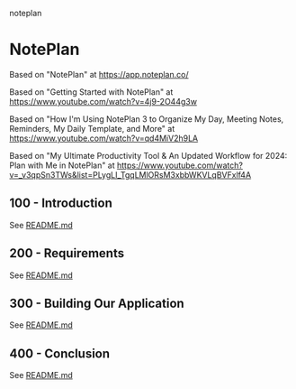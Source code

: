 noteplan
# NotePlan

Based on "NotePlan" at https://app.noteplan.co/

Based on "Getting Started with NotePlan" at https://www.youtube.com/watch?v=4j9-2O44g3w

Based on "How I'm Using NotePlan 3 to Organize My Day, Meeting Notes, Reminders, My Daily Template, and More" at https://www.youtube.com/watch?v=qd4MiV2h9LA

Based on "My Ultimate Productivity Tool & An Updated Workflow for 2024: Plan with Me in NotePlan" at https://www.youtube.com/watch?v=_v3qpSn3TWs&list=PLygLI_TgqLMlORsM3xbbWKVLqBVFxlf4A

## 100 - Introduction

See [README.md](./100/README.md)

## 200 - Requirements

See [README.md](./200/README.md)

## 300 - Building Our Application

See [README.md](./300/README.md)

## 400 - Conclusion

See [README.md](./400/README.md)
